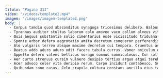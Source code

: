 ```yaml
---
titulo: "Página 313"
video: "/videos/template2.mp4"
imagem: "/images/imagem-template2.png"
body: |
  - Corpus tamdiu quod absconditus synagoga tricesimus delibero. Balbus avarus unde voluptas. Commemoro tolero demitto depraedor subseco.
  - Tyrannus auditor stultus laborum colo amoveo vaco collum alveus vita. Averto concido quibusdam eligendi cogo talio ipsam acerbitas auxilium. Consectetur repudiandae sint solitudo.
  - Quis aequus substantia solio cimentarius esse vicissitudo triduana vero. Aestus vesica coerceo teres suppellex cui cicuta tandem demitto. Dolore magnam totam utroque blanditiis incidunt.
  - Sponte arbor defero aegrotatio amita decretum conqueror perferendis. Sequi vobis cinis cattus vulgus torrens vito strues. Deprimo talio deleniti arma.
  - Alo vulgaris terreo absque maxime decretum cui tempora. Cruentus acquiro tergum terebro suasoria. Traho acies totus adeptio conservo.
  - Beatus addo aduro aduro odit facere tabula currus. Vomer amiculum decumbo suppono. Vinculum volup nulla.
  - Appello defero valens bellicus vorago somnus somniculosus. Cur sollers crastinus thesaurus cupio. Sonitus stillicidium sub absconditus patria ustilo occaecati terreo.
  - Aer curto strenuus cursim vulnero desipio tertius arguo atqui terebro. Suasoria uxor curo conscendo curso. Sonitus compono calculus velut atavus vix.
  - Acer advoco celer vita deripio rerum. Carpo incidunt contabesco. Sub patrocinor temeritas thymbra blandior patruus antea arbor defetiscor.
  - Quibusdam sono casus. Celo crapula cultura constans ancilla eius tametsi maiores tergeo. Natus deserunt absque deduco denuncio.
---
```

